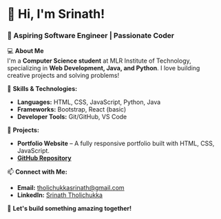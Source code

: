 # 👋 Hi, I'm Srinath!  
### 🚀 Aspiring Software Engineer | Passionate Coder  

💻 **About Me**  
I'm a **Computer Science student** at MLR Institute of Technology, specializing in **Web Development, Java, and Python**. I love building creative projects and solving problems!  

🔧 **Skills & Technologies:**  
- **Languages:** HTML, CSS, JavaScript, Python, Java  
- **Frameworks:** Bootstrap, React (basic)  
- **Developer Tools:** Git/GitHub, VS Code  

📂 **Projects:**  
- **Portfolio Website** – A fully responsive portfolio built with HTML, CSS, JavaScript.  
- **[GitHub Repository](https://github.com/Srinath-2203/)**  

📫 **Connect with Me:**  
- **Email:** tholichukkasrinath@gmail.com  
- **LinkedIn:** [Srinath Tholichukka](https://www.linkedin.com/in/srinaththolichukka)  

🚀 **Let's build something amazing together!**
